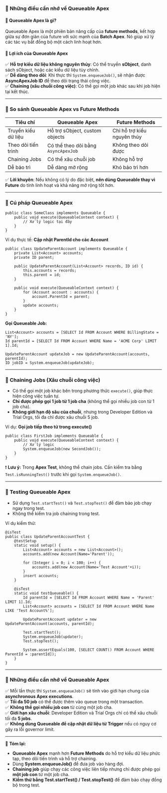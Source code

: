 ### 📌 **Những điều cần nhớ về Queueable Apex**  

#### 🔹 **Queueable Apex là gì?**  
Queueable Apex là một phiên bản nâng cấp của **future methods**, kết hợp giữa sự đơn giản của future với sức mạnh của **Batch Apex**. Nó giúp xử lý các tác vụ bất đồng bộ một cách linh hoạt hơn.  

#### 🔹 **Lợi ích của Queueable Apex**  
✅ **Hỗ trợ kiểu dữ liệu không nguyên thủy**: Có thể truyền **sObject**, danh sách sObject, hoặc các kiểu dữ liệu tùy chỉnh.  
✅ **Dễ dàng theo dõi**: Khi thực thi `System.enqueueJob()`, sẽ nhận được **AsyncApexJob ID** để theo dõi trạng thái công việc.  
✅ **Chaining (xâu chuỗi công việc)**: Có thể gọi một job khác sau khi job hiện tại kết thúc.  

---

### 🔹 **So sánh Queueable Apex vs Future Methods**  
| **Tiêu chí**      | **Queueable Apex** | **Future Methods** |
|------------------|-----------------|----------------|
| Truyền kiểu dữ liệu | Hỗ trợ sObject, custom objects | Chỉ hỗ trợ kiểu nguyên thủy |
| Theo dõi tiến trình | Có thể theo dõi bằng `AsyncApexJob` | Không theo dõi được |
| Chaining Jobs | Có thể xâu chuỗi job | Không hỗ trợ |
| Dễ bảo trì | Dễ dàng mở rộng | Khó bảo trì hơn |

✅ **Lời khuyên**: Nếu không có lý do đặc biệt, **nên dùng Queueable thay vì Future** do tính linh hoạt và khả năng mở rộng tốt hơn.  

---

### 🔹 **Cú pháp Queueable Apex**
```apex
public class SomeClass implements Queueable {
    public void execute(QueueableContext context) {
        // Xử lý logic tại đây
    }
}
```

Ví dụ thực tế: **Cập nhật ParentId cho các Account**
```apex
public class UpdateParentAccount implements Queueable {
    private List<Account> accounts;
    private ID parent;
    
    public UpdateParentAccount(List<Account> records, ID id) {
        this.accounts = records;
        this.parent = id;
    }
    
    public void execute(QueueableContext context) {
        for (Account account : accounts) {
            account.ParentId = parent;
        }
        update accounts;
    }
}
```
**Gọi Queueable Job:**  
```apex
List<Account> accounts = [SELECT Id FROM Account WHERE BillingState = 'NY'];
Id parentId = [SELECT Id FROM Account WHERE Name = 'ACME Corp' LIMIT 1].Id;

UpdateParentAccount updateJob = new UpdateParentAccount(accounts, parentId);
ID jobID = System.enqueueJob(updateJob);
```

---

### 🔹 **Chaining Jobs (Xâu chuỗi công việc)**  
- Có thể gọi một job khác bên trong phương thức `execute()`, giúp thực hiện công việc tuần tự.  
- **Chỉ được phép gọi 1 job từ 1 job cha** (không thể gọi nhiều job con từ 1 job cha).  
- **Không giới hạn độ sâu của chuỗi**, nhưng trong Developer Edition và Trial Orgs, tối đa chỉ được xâu chuỗi 5 job.  

Ví dụ: **Gọi job tiếp theo từ trong execute()**
```apex
public class FirstJob implements Queueable {
    public void execute(QueueableContext context) {
        // Xử lý logic
        System.enqueueJob(new SecondJob());
    }
}
```
❗ **Lưu ý:** Trong **Apex Test**, không thể chain jobs. Cần kiểm tra bằng `Test.isRunningTest()` trước khi gọi `System.enqueueJob()`.  

---

### 🔹 **Testing Queueable Apex**  
- Sử dụng `Test.startTest()` và `Test.stopTest()` để đảm bảo job chạy ngay trong test.  
- Không thể kiểm tra job chaining trong test.  

Ví dụ kiểm thử:
```apex
@isTest
public class UpdateParentAccountTest {
    @testSetup
    static void setup() {
        List<Account> accounts = new List<Account>();
        accounts.add(new Account(Name='Parent'));
        
        for (Integer i = 0; i < 100; i++) {
            accounts.add(new Account(Name='Test Account'+i));
        }
        insert accounts;
    }

    @isTest
    static void testQueueable() {
        Id parentId = [SELECT Id FROM Account WHERE Name = 'Parent' LIMIT 1].Id;
        List<Account> accounts = [SELECT Id FROM Account WHERE Name LIKE 'Test Account%'];

        UpdateParentAccount updater = new UpdateParentAccount(accounts, parentId);

        Test.startTest();
        System.enqueueJob(updater);
        Test.stopTest();

        System.assertEquals(100, [SELECT COUNT() FROM Account WHERE ParentId = :parentId]);
    }
}
```

---

### 🔹 **Những điều cần nhớ về Queueable Apex**  
✅ Mỗi lần thực thi `System.enqueueJob()` sẽ tính vào giới hạn chung của **asynchronous Apex executions**.  
✅ **Tối đa 50 job** có thể được thêm vào queue trong một transaction.  
✅ **Không thể gọi nhiều job con** từ cùng một job cha.  
✅ **Giới hạn xâu chuỗi**: Developer Edition và Trial Orgs chỉ có thể xâu chuỗi tối đa **5 jobs**.  
✅ **Không dùng Queueable để cập nhật dữ liệu từ Trigger** nếu có nguy cơ gây ra lỗi governor limit.  

---

📌 **Tóm lại:**  
- **Queueable Apex** mạnh hơn **Future Methods** do hỗ trợ kiểu dữ liệu phức tạp, theo dõi tiến trình và hỗ trợ chaining.  
- Dùng **System.enqueueJob()** để đưa job vào hàng đợi.  
- **Chaining job** giúp chạy các công việc liên tiếp nhưng chỉ được phép gọi **một job con** từ một job cha.  
- **Kiểm thử bằng Test.startTest() / Test.stopTest()** để đảm bảo chạy đồng bộ trong test.  